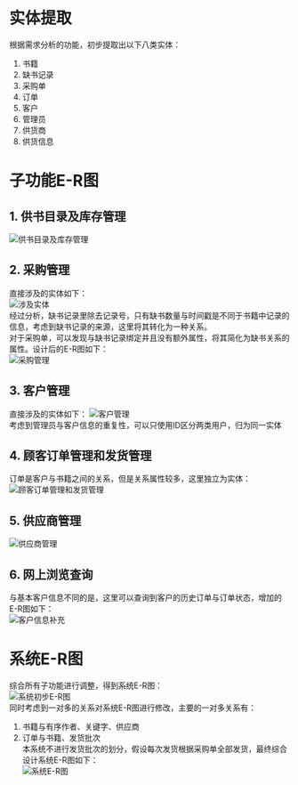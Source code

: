 # 实体提取  
根据需求分析的功能，初步提取出以下八类实体：   
1. 书籍  
2. 缺书记录  
3. 采购单  
4. 订单  
5. 客户  
6. 管理员  
7. 供货商  
8. 供货信息
# 子功能E-R图
## 1. 供书目录及库存管理
![供书目录及库存管理](https://github.com/Ninestates9/online-library/blob/main/source/images/E-R1.png "供书目录及库存管理")
## 2. 采购管理
直接涉及的实体如下：  
![涉及实体](https://github.com/Ninestates9/online-library/blob/main/source/images/E-R2-1.png "涉及实体")  
经过分析，缺书记录里除去记录号，只有缺书数量与时间戳是不同于书籍中记录的信息，考虑到缺书记录的来源，这里将其转化为一种关系。  
对于采购单，可以发现与缺书记录绑定并且没有额外属性，将其简化为缺书关系的属性。设计后的E-R图如下：  
![采购管理](https://github.com/Ninestates9/online-library/blob/main/source/images/E-R2-2.png "采购管理")  
## 3. 客户管理  
直接涉及的实体如下：
![客户管理](https://github.com/Ninestates9/online-library/blob/main/source/images/E-R3.png "客户管理")  
考虑到管理员与客户信息的重复性，可以只使用ID区分两类用户，归为同一实体
## 4. 顾客订单管理和发货管理  
订单是客户与书籍之间的关系，但是关系属性较多，这里独立为实体：  
![顾客订单管理和发货管理](https://github.com/Ninestates9/online-library/blob/main/source/images/E-R4.png "顾客订单管理和发货管理")  
## 5. 供应商管理  
![供应商管理](https://github.com/Ninestates9/online-library/blob/main/source/images/E-R5.png "供应商管理")
## 6. 网上浏览查询  
与基本客户信息不同的是，这里可以查询到客户的历史订单与订单状态，增加的E-R图如下：  
![客户信息补充](https://github.com/Ninestates9/online-library/blob/main/source/images/E-R6.png "客户信息补充")
# 系统E-R图  
综合所有子功能进行调整，得到系统E-R图：  
![系统初步E-R图](https://github.com/Ninestates9/online-library/blob/main/source/images/E-R_total1.png "系统初步E-R图")  
同时考虑到一对多的关系对系统E-R图进行修改，主要的一对多关系有：  
1. 书籍与有序作者、关键字、供应商  
2. 订单与书籍、发货批次  
本系统不进行发货批次的划分，假设每次发货根据采购单全部发货，最终综合设计系统E-R图如下：  
![系统E-R图](https://github.com/Ninestates9/online-library/blob/main/source/images/E-R_total2.png "系统E-R图")  
